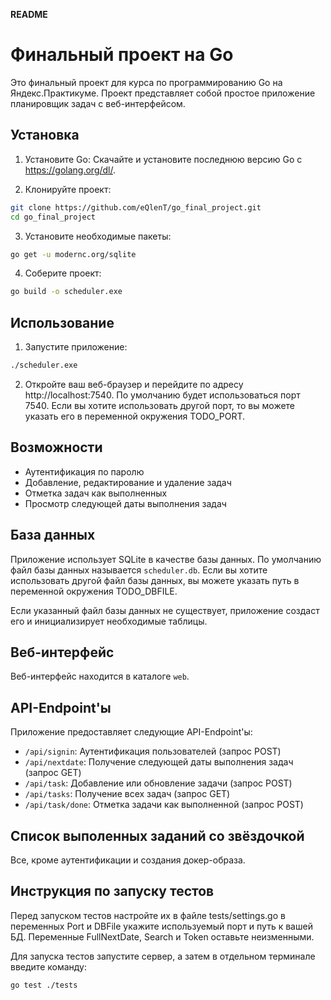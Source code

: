 **README**

# Финальный проект на Go

Это финальный проект для курса по программированию Go на Яндекс.Практикуме. Проект представляет собой простое приложение планировщик задач с веб-интерфейсом.

## Установка

1. Установите Go: Скачайте и установите последнюю версию Go с https://golang.org/dl/.

2. Клонируйте проект:

```bash
git clone https://github.com/eQlenT/go_final_project.git
cd go_final_project
```

3. Установите необходимые пакеты:

```bash
go get -u modernc.org/sqlite
```

4. Соберите проект:

```bash
go build -o scheduler.exe
```

## Использование

1. Запустите приложение:

```bash
./scheduler.exe
```

2. Откройте ваш веб-браузер и перейдите по адресу http://localhost:7540.
По умолчанию будет использоваться порт 7540. Если вы хотите использовать другой порт, то вы можете указать его в переменной окружения TODO_PORT.

## Возможности

- Аутентификация по паролю 
- Добавление, редактирование и удаление задач
- Отметка задач как выполненных
- Просмотр следующей даты выполнения задач

## База данных

Приложение использует SQLite в качестве базы данных. По умолчанию файл базы данных называется `scheduler.db`. Если вы хотите использовать другой файл базы данных, вы можете указать путь в переменной окружения TODO_DBFILE.

Если указанный файл базы данных не существует, приложение создаст его и инициализирует необходимые таблицы.

## Веб-интерфейс

Веб-интерфейс находится в каталоге `web`.

## API-Endpoint'ы

Приложение предоставляет следующие API-Endpoint'ы:

- `/api/signin`: Аутентификация пользователей (запрос POST)
- `/api/nextdate`: Получение следующей даты выполнения задач (запрос GET)
- `/api/task`: Добавление или обновление задачи (запрос POST)
- `/api/tasks`: Получение всех задач (запрос GET)
- `/api/task/done`: Отметка задачи как выполненной (запрос POST)

## Cписок выполенных заданий со звёздочкой

Все, кроме аутентификации и создания докер-образа.

## Инструкция по запуску тестов

Перед запуском тестов настройте их в файле tests/settings.go
в переменных Port и DBFile укажите используемый порт и путь к вашей БД.
Переменные FullNextDate, Search и Token оставьте неизменными.

Для запуска тестов запустите сервер, а затем в отдельном терминале введите команду:

```bash
go test ./tests
```
